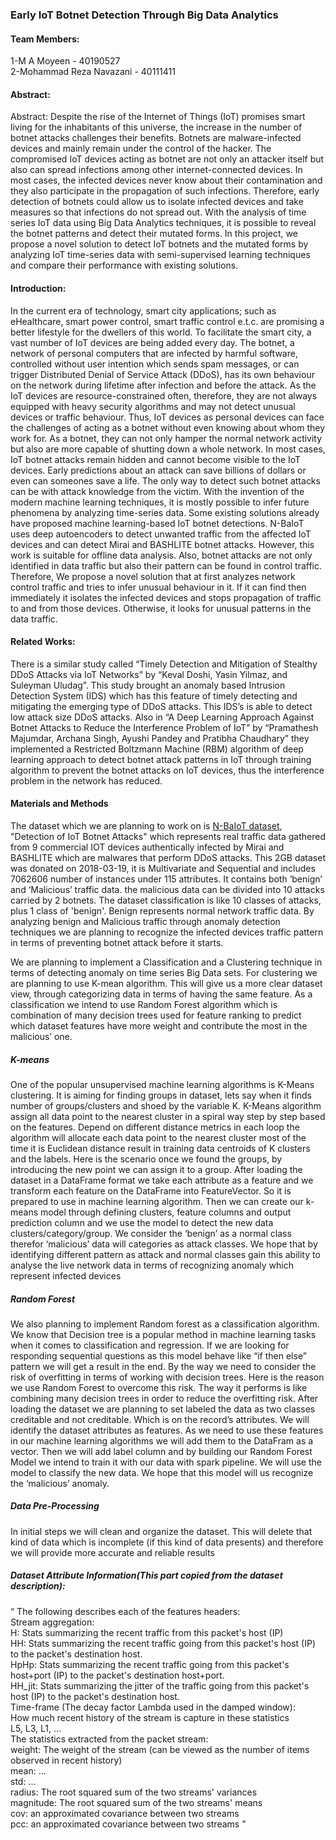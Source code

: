 ### Early IoT Botnet Detection Through Big Data Analytics

#### Team Members:
1-M A Moyeen - 40190527 </br>
2-Mohammad Reza Navazani - 40111411

#### Abstract: 
Abstract: Despite the rise of the Internet of Things (IoT) promises smart living for the inhabitants of this universe, the increase in the number of botnet attacks challenges their benefits. Botnets are malware-infected devices and mainly remain under the control of the hacker. The compromised IoT devices acting as botnet are not only an attacker itself but also can spread infections among other internet-connected devices. In most cases, the infected devices never know about their contamination and they also participate in the propagation of such infections. Therefore, early detection of botnets could allow us to isolate infected devices and take measures so that infections do not spread out. With the analysis of time series IoT data using Big Data Analytics techniques, it is possible to reveal the botnet patterns and detect their mutated forms. In this project, we propose a novel solution to detect IoT botnets and the mutated forms by analyzing IoT time-series data with semi-supervised learning techniques and compare their performance with existing solutions.
 
#### Introduction: 
In the current era of technology, smart city applications; such as eHealthcare, smart power control, smart traffic control e.t.c. are promising a better lifestyle for the dwellers of this world. To facilitate the smart city, a vast number of IoT devices are being added every day. The botnet, a network of personal computers that are infected by harmful software, controlled without user intention which sends spam messages, or can trigger Distributed Denial of Service Attack (DDoS), has its own behaviour on the network during lifetime after infection and before the attack. As the IoT devices are resource-constrained often, therefore, they are not always equipped with heavy security algorithms and may not detect unusual devices or traffic behaviour. Thus, IoT devices as personal devices can face the challenges of acting as a botnet without even knowing about whom they work for. As a botnet, they can not only hamper the normal network activity but also are more capable of shutting down a whole network.
In most cases, IoT botnet attacks remain hidden and cannot become visible to the IoT devices. Early predictions about an attack can save billions of dollars or even can someones save a life. The only way to detect such botnet attacks can be with attack knowledge from the victim. With the invention of the modern machine learning techniques, it is mostly possible to infer future phenomena by analyzing time-series data.
Some existing solutions already have proposed machine learning-based IoT botnet detections. N-BaIoT uses deep autoencoders to detect unwanted traffic from the affected IoT devices and can detect Mirai and BASHLITE botnet attacks. However, this work is suitable for offline data analysis. Also, botnet attacks are not only identified in data traffic but also their pattern can be found in control traffic. Therefore, We propose a novel solution that at first analyzes network control traffic and tries to infer unusual behaviour in it. If it can find then immediately it isolates the infected devices and stops propagation of traffic to and from those devices. Otherwise, it looks for unusual patterns in the data traffic.

#### Related Works:
There is a similar study called “Timely Detection and Mitigation of Stealthy DDoS Attacks via IoT Networks” by “Keval Doshi, Yasin Yilmaz, and Suleyman Uludag”. This study brought an anomaly based Intrusion Detection System (IDS) which has this feature of timely detecting and mitigating the emerging type of DDoS attacks. This IDS’s is able to detect low attack size DDoS attacks.
 Also in “A Deep Learning Approach Against Botnet Attacks to Reduce the Interference Problem of IoT” by “Pramathesh Majumdar, Archana Singh, Ayushi Pandey and Pratibha Chaudhary”  they implemented a Restricted Boltzmann Machine (RBM) algorithm of deep learning approach to detect botnet attack patterns in IoT through training algorithm to prevent the botnet attacks on IoT devices, thus the interference problem in the network has reduced.

#### Materials and Methods
The dataset which we are planning to work on is [N-BaIoT dataset](https://www.kaggle.com/mkashifn/nbaiot-dataset),  "Detection of IoT Botnet Attacks" which represents real traffic data gathered from 9 commercial IOT devices authentically infected by Mirai and BASHLITE which are malwares that perform DDoS attacks. This 2GB dataset was donated on 2018-03-19, it is Multivariate and Sequential and includes 7062606 number of instances under 115 attributes. It contains both ‘benign’ and ‘Malicious’ traffic data. the malicious data can be divided into 10 attacks carried by 2 botnets. The dataset classification is like 10 classes of attacks, plus 1 class of 'benign'. Benign represents normal network traffic data. By analyzing benign and Malicious traffic through anomaly detection techniques we are planning to recognize the infected devices traffic pattern in terms of preventing botnet attack before it starts. 

We are planning to implement a Classification and a Clustering technique in terms of detecting anomaly on time series Big Data sets. For clustering we are planning to use K-mean algorithm. This will give us a more clear dataset view, through categorizing data in terms of having the same feature. As a classification we intend to use Random Forest algorithm which is combination of many decision trees used for feature ranking to predict which dataset features have more weight and contribute the most in the malicious’ one.

##### K-means
One of the popular unsupervised machine learning algorithms is K-Means clustering. It is aiming for finding groups in dataset, lets say when it finds number of groups/clusters and shoed by the variable K. K-Means algorithm assign all data point to the nearest cluster in a spiral way step by step based on the features. Depend on different distance metrics in each loop the algorithm will allocate each data point to the nearest cluster most of the time it is Euclidean distance result in training data centroids of K clusters and the labels. Here is the scenario once we found the groups, by introducing the new point we can assign it to a group. After loading the dataset in a DataFrame format we take each attribute as a feature and we transform each feature on the DataFrame into FeatureVector. So it is prepared to use in machine learning algorithm. Then we can create our k-means model through defining clusters, feature columns and output prediction column and we use the model to detect the new data clusters/category/group. We consider the ‘benign’ as a normal class therefor ‘malicious’ data will categories as attack classes. We hope that by identifying different pattern as attack and normal classes gain this ability to analyse the live network data in terms of recognizing anomaly which represent infected devices 

##### Random Forest
We also planning to implement Random forest as a classification algorithm. We know that Decision tree is a popular method in machine learning tasks when it comes to classification and regression. If we are looking for responding sequential questions as this model behave like “if then else” pattern we will get a result in the end. By the way we need to consider the risk of overfitting in terms of working with decision trees. Here is the reason we use Random Forest to overcome this risk. The way it performs is like combining many decision trees in order to reduce the overfitting risk. After loading the dataset we are planning to set labeled the data as two classes creditable and not creditable. Which is on the record’s attributes. We will identify the dataset attributes as features. As we need to use these features in our machine learning algorithms we will add them to the DataFram as a vector. Then we will add label column and by building our Random Forest Model we intend to train it with our data with spark pipeline. We will use the model to classify the new data. We hope that this model will us recognize the ‘malicious’ anomaly.

##### Data Pre-Processing
In initial steps we will clean and organize the dataset. This will delete that kind of data which is incomplete (if this kind of data presents) and therefore we will provide more accurate and reliable results


##### Dataset Attribute Information(This part copied from the dataset description):
“ The following describes each of the features headers:</br>
Stream aggregation:</br>
H: Stats summarizing the recent traffic from this packet's host (IP)</br>
HH: Stats summarizing the recent traffic going from this packet's host (IP) to the packet's destination host.</br>
HpHp: Stats summarizing the recent traffic going from this packet's host+port (IP) to the packet's destination host+port. </br>
HH_jit: Stats summarizing the jitter of the traffic going from this packet's host (IP) to the packet's destination host.</br>
Time-frame (The decay factor Lambda used in the damped window):</br>
How much recent history of the stream is capture in these statistics</br>
L5, L3, L1, …</br>
The statistics extracted from the packet stream:</br>
weight: The weight of the stream (can be viewed as the number of items observed in recent history)</br>
mean: …</br>
std: …</br>
radius: The root squared sum of the two streams' variances</br>
magnitude: The root squared sum of the two streams' means</br>
cov: an approximated covariance between two streams</br>
pcc: an approximated covariance between two streams ”


